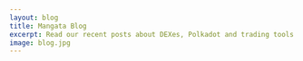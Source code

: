 ```yaml
---
layout: blog
title: Mangata Blog
excerpt: Read our recent posts about DEXes, Polkadot and trading tools.
image: blog.jpg
---
```

